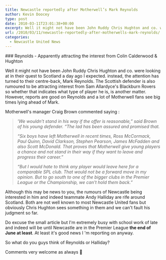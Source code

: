 ```yaml
---
title: Newcastle reportedly after Motherwell’s Mark Reynolds
author: Kevin Doocey
type: post
date: 2010-03-11T23:01:38+00:00
excerpt: Well it might not have been John Ruddy Chris Hughton and co. were looking at in their quest to Scotland a day ago I expected. instead, the attention has turned to their centre-back, Mark Reynolds..
url: /2010/03/11/newcastle-reportedly-after-motherwells-mark-reynolds/
categories:
  - Newcastle United News
---
```


### Reynolds - Apparently attracting the interest from Colin Calderwood & Hughton

Well it might not have been John Ruddy Chris Hughton and co. were looking at in their quest to Scotland a day ago I expected. instead, the attention has turned to their centre-back, Mark Reynolds. The Scottish defender is also rumoured to be attracting interest from Sam Allardyce's Blackburn Rovers so whether that indicates what type of player he is, is another matter. However, reports  are good on Reynolds and a lot of Motherwell fans see big times lying ahead of Mark.

Motherwell's manager Craig Brown commented saying :

> _'We wouldn’t stand in his way if the offer is reasonable,” said Brown of his young defender. “The lad has been assured and promised that._
>
> _“Six boys have left Motherwell in recent times, Ross McCormack, Paul Quinn, David Clarkson, Stephen Pearson, James McFadden and also Scott McDonald. That proves that Motherwell give young players a chance and not stand in their way if they want to leave and progress their career.”_
>
> _“But I would hate to think any player would leave here for a comparable SPL club. That would not be a forward move in my opinion. But to go south to one of the bigger clubs in the Premier League or the Championship, we can’t hold them back.”_


Although this may be news to you, the rumours of Newcastle being interested in him and indeed teammate Andy Halliday are rife around Scotland. Both are not well known to most Newcastle United fans but obviously Chris Hughton sees something in them and we can't fault his judgment so far.

Do excuse the small article but I'm extremely busy with school work of late and indeed will be until Newcastle are in the Premier League **the end of June at least**. At least it's good news I 'm reporting on anyway.

So what do you guys think of Reynolds or Halliday?

Comments very welcome as always 🙂
